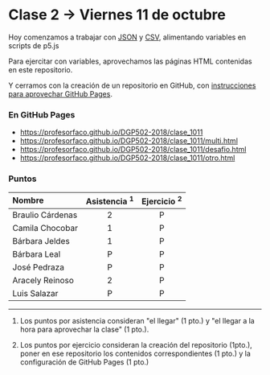 # Clase 2 → Viernes 11 de octubre

Hoy comenzamos a trabajar con [JSON](https://www.json.org/json-es.html) y [CSV](https://es.wikipedia.org/wiki/Valores_separados_por_comas), alimentando variables en scripts de p5.js

Para ejercitar con variables, aprovechamos las páginas HTML contenidas en este repositorio. 

Y cerramos con la creación de un repositorio en GitHub, con [instrucciones para aprovechar GitHub Pages](https://youtu.be/bFVtrlyH-kc).

### En GitHub Pages

- https://profesorfaco.github.io/DGP502-2018/clase_1011
- https://profesorfaco.github.io/DGP502-2018/clase_1011/multi.html
- https://profesorfaco.github.io/DGP502-2018/clase_1011/desafio.html
- https://profesorfaco.github.io/DGP502-2018/clase_1011/otro.html

### Puntos

| Nombre | Asistencia <sup>1</sup> | Ejercicio <sup>2</sup> |
|:-----------------|:---:|:---:|
| Braulio Cárdenas | 2 | P | 
| Camila Chocobar  | 1 | P | 
| Bárbara Jeldes   | 1 | P | 
| Bárbara Leal     | P | P | 
| José Pedraza     | P | P |
| Aracely Reinoso  | 2 | P | 
| Luis Salazar     | P | P | 

------
   
  1. Los puntos por asistencia consideran "el llegar" (1 pto.) y "el llegar a la hora para aprovechar la clase" (1 pto.).
  
  2. Los puntos por ejercicio consideran la creación del repositorio (1pto.), poner en ese repositorio los contenidos correspondientes (1 pto.) y la configuración de GitHub Pages (1 pto.) 
